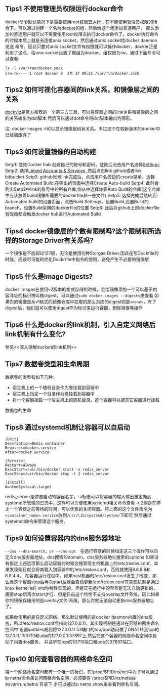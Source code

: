 ## Tips1 不使用管理员权限运行docker命令
docker命令默认情况下是需要使用root权限去运行，在不能使用管理员权限的场合下，可以通过创建一个名为docker的组，然后给这个组添加普通用户，
那么添加的普通用户就可以不需要使用root权限去执行docker命令了，docker执行命令的时候本质上就是去连接unix socket，然后通过unix socket给docker daemon发送
命令，因此只要对unix socket文件有权限就可以操作docker，docker正是利用了这点，给unix socket设置了属组为docker，组权限为rw，通过下面命令可以查看:

```
ls -l /var/run/docker.sock  
srw-rw---- 1 root docker 0  3月 17 09:25 /var/run/docker.sock
```

## Tips2 如何可视化容器间的link关系，和镜像层之间的关系

[dockviz](https://github.com/justone/dockviz)是官方推荐的一个第三方工具，可以将容器之间的link关系和镜像层之间的关系输出为dot脚本
然后可以通过dot命令将dot脚本输出为图形。

注: docker images -t可以显示镜像层树状关系。不过这个在较新版本的docker中已经被废弃了

## Tips3 如何设置镜像的自动构建
Setp1:  登陆Docker hub 创建自己的账号和密码，登陆后点击用户名选择[Settings](https://hub.docker.com/account/settings/)
Setp2:  选择[Linked Accounts & Services](https://hub.docker.com/account/authorized-services/) ,然后点击link github或者link bitbucket
Setp3:  github账号link完成后，点击用户名旁边的create菜单，选择Create Automated Build,在弹出的页面中选择Create Auto-build
Setp4:  此时会列出Setp2中link的账号中的所有仓库,你从中选择你要Auto Build的仓库(这个仓库中应该放着build镜像所需要的dockerfile和一些文件)
Setp5:  选择完成后跳转到Automated build的设置页面，点击Build Settings，设置Build,设置Build的branch，设置Build采用的dockerfile的位置
Setp6:  此后对github上的dockerfile有改动都会触发docker hub进行Automated Build


## Tips4 docker镜像层的个数有限制吗?这个限制和所选择的Storage Driver有关系吗?
一个镜像是不能超过127层，无论是使用何种Storgae Driver.因此在写Dockfile的时候，应该尽可能的优化Dockrfile中指令的使用，避免产生不必要的镜像层

## Tips5 什么是Image Digests?
docker images在使用v2版本的格式存储的时候，会给镜像添加一个可以基于内容寻址的标识符叫做digest，可以通过`sudo docker images --digests`来查看
如果你的镜像是从v1格式的镜像仓库中拉取的那么对应的digest则是`<none>`，有了digest后，我们就可以使用digest作为标识来运行容器，删除镜像等操作

## Tips6 什么是docker的link机制，引入自定义网络后link机制有什么变化?
参见<<深入理解docker的link机制>>

## Tips7 数据卷类型和生命周期
数据卷的类型有如下几种:

* 宿主机上的一个随机目录作为卷挂载到容器中
* 宿主机上指定一个目录作为卷挂载到容器中
* 将一个容器挂载一个宿主机上的随机目录，这个容器可以被其它容器进行挂载

数据卷的生命

## Tips8 通过systemd机制让容器可以自启动

```
[Unit]
Description=Redis container
Requires=docker.service
After=docker.service
 
[Service]
Restart=always
ExecStart=/usr/bin/docker start -a redis_server
ExecStop=/usr/bin/docker stop -t 2 redis_server
  
[Install]
WantedBy=local.target
```
redis_server是你要启动的容器名字，-a标志可以将容器的输入输出重定向到systemd所管理的日志中，这样可以方便使用systemd相关命令查看
-t 2则是在停止一个容器之前等待的时间，可以优雅的关闭容器。将上面的这个文件命名为`<container_name>.service`放到`/usr/lib/systemd/system/`下即可
然后通过systemctl命令来管理这个服务。

## Tips9 如何设置容器内的dns服务器地址
`--dns --dns-search, or --dns-opt`　在运行容器的时候指定这三个操作可以自定义dns服务器地址，dns搜索的domain，dns服务器地址搜索的options
如果没有指定上述选项那么启动容器的时候会搜索宿主机机器上的/etc/reslov.conf，如果发现条目就会将其载入到容器中的/etc/reslov.conf，否则就使用8.8.8.8和8.8.4.4，
在容器运行过程中，如果host机器的/etc/reslov.conf发生了改变，那么当这个容器stop后再次start后就会自动更新/etc/reslov.conf其实现机制是通过linux kernel's的
intofy特性实现的．但是正在运行中的容器是无法自动更新的，需要stop后再次start才行．但是目前这个特性不支持overlay文件系统，因此如果你的镜像存储用的是overlay文件
系统，那么你就无法自动更新dns服务器地址了，

如果你使用的是自定义网络，那么默认使用的是docker daemon内置的dns服务，所以/etc/reslov.conf会指向127.0.0.11．其实现机制是通过在容器的网络命名空间中
设置ipatbles规则将127.0.0.11 53端口的tcp/upd访问做了DNAT转到tcp的127.0.0.1:53710和udp的127.0.0.1:37897上,然后在这个容器的网络命名空间中启动了内置dns服务。
并监听在tcp的53710端口和udp的37897端口。

## Tips10 如何查看容器的网络命名空间
每一个网络命名空间都有一个唯一的标识，在/proc/$PID/ns/net中为了可以通过ip netns命令来访问网络命名空间，必须要将`/proc/$PID/ns/net`链接到`/var/run/netns`目录下
才可以通过ip netns show来查看到命名空间。
